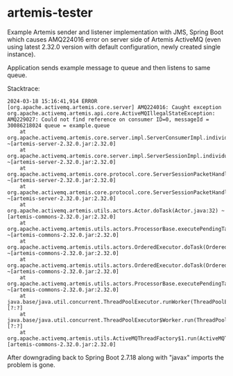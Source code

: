 # artemis-tester

Example Artemis sender and listener implementation with JMS, Spring Boot which causes AMQ224016 error on server side of Artemis ActiveMQ (even using latest 2.32.0 version with default configuration, newly created single instance).

Application sends example message to queue and then listens to same queue.

Stacktrace:
```
2024-03-18 15:16:41,914 ERROR [org.apache.activemq.artemis.core.server] AMQ224016: Caught exception
org.apache.activemq.artemis.api.core.ActiveMQIllegalStateException: AMQ229027: Could not find reference on consumer ID=0, messageId = 30086218024 queue = example.queue
	at org.apache.activemq.artemis.core.server.impl.ServerConsumerImpl.individualAcknowledge(ServerConsumerImpl.java:1013) ~[artemis-server-2.32.0.jar:2.32.0]
	at org.apache.activemq.artemis.core.server.impl.ServerSessionImpl.individualAcknowledge(ServerSessionImpl.java:1314) ~[artemis-server-2.32.0.jar:2.32.0]
	at org.apache.activemq.artemis.core.protocol.core.ServerSessionPacketHandler.slowPacketHandler(ServerSessionPacketHandler.java:618) ~[artemis-server-2.32.0.jar:2.32.0]
	at org.apache.activemq.artemis.core.protocol.core.ServerSessionPacketHandler.onMessagePacket(ServerSessionPacketHandler.java:319) ~[artemis-server-2.32.0.jar:2.32.0]
	at org.apache.activemq.artemis.utils.actors.Actor.doTask(Actor.java:32) ~[artemis-commons-2.32.0.jar:2.32.0]
	at org.apache.activemq.artemis.utils.actors.ProcessorBase.executePendingTasks(ProcessorBase.java:68) ~[artemis-commons-2.32.0.jar:2.32.0]
	at org.apache.activemq.artemis.utils.actors.OrderedExecutor.doTask(OrderedExecutor.java:57) ~[artemis-commons-2.32.0.jar:2.32.0]
	at org.apache.activemq.artemis.utils.actors.OrderedExecutor.doTask(OrderedExecutor.java:32) ~[artemis-commons-2.32.0.jar:2.32.0]
	at org.apache.activemq.artemis.utils.actors.ProcessorBase.executePendingTasks(ProcessorBase.java:68) ~[artemis-commons-2.32.0.jar:2.32.0]
	at java.base/java.util.concurrent.ThreadPoolExecutor.runWorker(ThreadPoolExecutor.java:1128) [?:?]
	at java.base/java.util.concurrent.ThreadPoolExecutor$Worker.run(ThreadPoolExecutor.java:628) [?:?]
	at org.apache.activemq.artemis.utils.ActiveMQThreadFactory$1.run(ActiveMQThreadFactory.java:118) [artemis-commons-2.32.0.jar:2.32.0]
```

After downgrading back to Spring Boot 2.7.18 along with "javax" imports the problem is gone.
